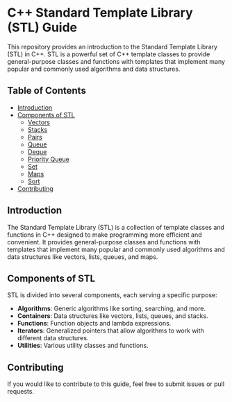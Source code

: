# C++ Standard Template Library (STL) Guide

This repository provides an introduction to the Standard Template Library (STL) in C++. STL is a powerful set of C++ template classes to provide general-purpose classes and functions with templates that implement many popular and commonly used algorithms and data structures.

## Table of Contents

- [Introduction](#introduction)
- [Components of STL](#components-of-stl)
  - [Vectors](#vectors)
  - [Stacks](#Stacks)
  - [Pairs](#Pairs)
  - [Queue](#Queue)
  - [Deque](#Deque)
  - [Priority Queue](#Priority-Queue)
  - [Set](#Set)
  - [Maps](#maps)
  - [Sort](#sort)
- [Contributing](#contributing)


## Introduction

The Standard Template Library (STL) is a collection of template classes and functions in C++ designed to make programming more efficient and convenient. It provides general-purpose classes and functions with templates that implement many popular and commonly used algorithms and data structures like vectors, lists, queues, and maps.

## Components of STL

STL is divided into several components, each serving a specific purpose:

- **Algorithms**: Generic algorithms like sorting, searching, and more.
- **Containers**: Data structures like vectors, lists, queues, and stacks.
- **Functions**: Function objects and lambda expressions.
- **Iterators**: Generalized pointers that allow algorithms to work with different data structures.
- **Utilities**: Various utility classes and functions.

## Contributing
If you would like to contribute to this guide, feel free to submit issues or pull requests.


